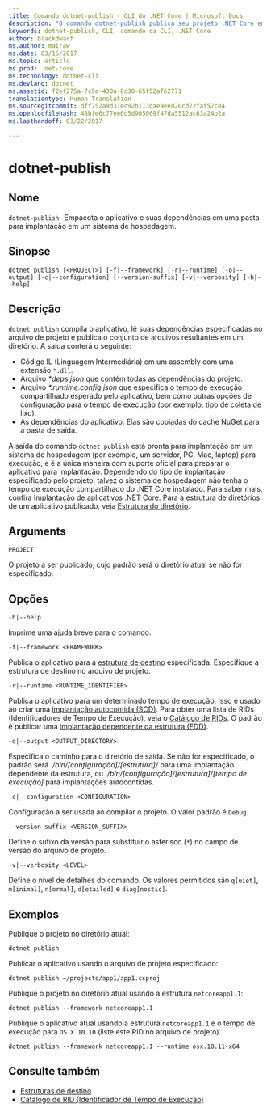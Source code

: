 ```yaml
---
title: Comando dotnet-publish - CLI do .NET Core | Microsoft Docs
description: "O comando dotnet-publish publica seu projeto .NET Core em um diretório."
keywords: dotnet-publish, CLI, comando da CLI, .NET Core
author: blackdwarf
ms.author: mairaw
ms.date: 03/15/2017
ms.topic: article
ms.prod: .net-core
ms.technology: dotnet-cli
ms.devlang: dotnet
ms.assetid: f2ef275a-7c5e-430a-8c30-65f52af62771
translationtype: Human Translation
ms.sourcegitcommit: dff752a9d31ec92b113dae9eed20cd72faf57c84
ms.openlocfilehash: 48bfe6c77ee6c5d905069f47da5512ac63a24b2a
ms.lasthandoff: 03/22/2017

---
```


# <a name="dotnet-publish"></a>dotnet-publish

## <a name="name"></a>Nome

`dotnet-publish`- Empacota o aplicativo e suas dependências em uma pasta para implantação em um sistema de hospedagem.

## <a name="synopsis"></a>Sinopse

`dotnet publish [<PROJECT>] [-f|--framework] [-r|--runtime] [-o|--output] [-c|--configuration] [--version-suffix] [-v|--verbosity] [-h|--help]`

## <a name="description"></a>Descrição

`dotnet publish` compila o aplicativo, lê suas dependências especificadas no arquivo de projeto e publica o conjunto de arquivos resultantes em um diretório. A saída conterá o seguinte:

* Código IL (Linguagem Intermediária) em um assembly com uma extensão `*.dll`.
* Arquivo *\*deps.json* que contém todas as dependências do projeto.
* Arquivo *\*.runtime.config.json* que especifica o tempo de execução compartilhado esperado pelo aplicativo, bem como outras opções de configuração para o tempo de execução (por exemplo, tipo de coleta de lixo).
* As dependências do aplicativo. Elas são copiadas do cache NuGet para a pasta de saída.

A saída do comando `dotnet publish` está pronta para implantação em um sistema de hospedagem (por exemplo, um servidor, PC, Mac, laptop) para execução, e é a única maneira com suporte oficial para preparar o aplicativo para implantação. Dependendo do tipo de implantação especificado pelo projeto, talvez o sistema de hospedagem não tenha o tempo de execução compartilhado do .NET Core instalado. Para saber mais, confira [Implantação de aplicativos .NET Core](../deploying/index.md). Para a estrutura de diretórios de um aplicativo publicado, veja [Estrutura do diretório](https://docs.microsoft.com/en-us/aspnet/core/hosting/directory-structure).

## <a name="arguments"></a>Arguments

`PROJECT` 

O projeto a ser publicado, cujo padrão será o diretório atual se não for especificado. 

## <a name="options"></a>Opções

`-h|--help`

Imprime uma ajuda breve para o comando.  

`-f|--framework <FRAMEWORK>`

Publica o aplicativo para a [estrutura de destino](../../standard/frameworks.md) especificada. Especifique a estrutura de destino no arquivo de projeto.

`-r|--runtime <RUNTIME_IDENTIFIER>`

Publica o aplicativo para um determinado tempo de execução. Isso é usado ao criar uma [implantação autocontida (SCD)](../deploying/index.md#self-contained-deployments-scd). Para obter uma lista de RIDs (Identificadores de Tempo de Execução), veja o [Catálogo de RIDs](../rid-catalog.md). O padrão é publicar uma [implantação dependente da estrutura (FDD)](../deploying/index.md#framework-dependent-deployments-fdd).

`-o|--output <OUTPUT_DIRECTORY>`

Especifica o caminho para o diretório de saída. Se não for especificado, o padrão será *./bin/[configuração]/[estrutura]/* para uma implantação dependente da estrutura, ou *./bin/[configuração]/[estrutura]/[tempo de execução]* para implantações autocontidas.

`-c|--configuration <CONFIGURATION>`

Configuração a ser usada ao compilar o projeto. O valor padrão é `Debug`.

`--version-suffix <VERSION_SUFFIX>`

Define o sufixo da versão para substituir o asterisco (`*`) no campo de versão do arquivo de projeto.

`-v|--verbosity <LEVEL>`

Define o nível de detalhes do comando. Os valores permitidos são `q[uiet]`, `m[inimal]`, `n[ormal]`, `d[etailed]` e `diag[nostic]`.

## <a name="examples"></a>Exemplos

Publique o projeto no diretório atual:

`dotnet publish`

Publicar o aplicativo usando o arquivo de projeto especificado:

`dotnet publish ~/projects/app1/app1.csproj`
    
Publique o projeto no diretório atual usando a estrutura `netcoreapp1.1`:

`dotnet publish --framework netcoreapp1.1`
    
Publique o aplicativo atual usando a estrutura `netcoreapp1.1` e o tempo de execução para `OS X 10.10` (liste este RID no arquivo de projeto).

`dotnet publish --framework netcoreapp1.1 --runtime osx.10.11-x64`

## <a name="see-also"></a>Consulte também

* [Estruturas de destino](../../standard/frameworks.md)
* [Catálogo de RID (Identificador de Tempo de Execução)](../rid-catalog.md)
